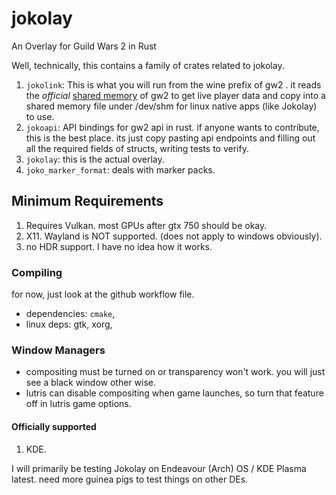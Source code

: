 # jokolay
An Overlay for Guild Wars 2 in Rust

Well, technically, this contains a family of crates related to jokolay.

1. `jokolink`: This is what you will run from the wine prefix of gw2 . it reads the *official* [shared memory](https://wiki.guildwars2.com/wiki/API:MumbleLink) of gw2 to get live player data and copy into a shared memory file under /dev/shm for linux native apps (like Jokolay) to use.
2. `jokoapi`: API bindings for gw2 api in rust. if anyone wants to contribute, this is the best place. its just copy pasting api endpoints and filling out all the required fields of structs, writing tests to verify.
3. `jokolay`: this is the actual overlay.    
4. `joko_marker_format`: deals with marker packs.
      
## Minimum Requirements
1. Requires Vulkan. most GPUs after gtx 750 should be okay.
2. X11. Wayland is NOT supported. (does not apply to windows obviously).
3. no HDR support. I have no idea how it works.

### Compiling
for now, just look at the github workflow file.
- dependencies: `cmake`, 
- linux deps: gtk, xorg, 

### Window Managers
- compositing must be turned on or transparency won't work. you will just see a black window other wise. 
- lutris can disable compositing when game launches, so turn that feature off in lutris game options. 

#### Officially supported
1. KDE.

I will primarily be testing Jokolay on Endeavour (Arch) OS / KDE Plasma latest. need more guinea pigs to test things on other DEs. 


